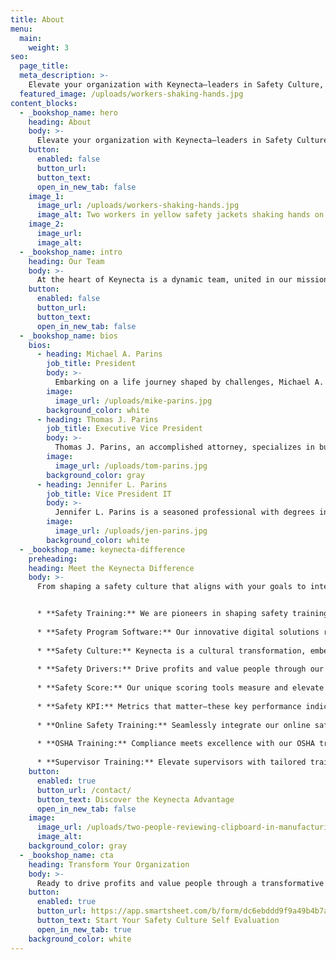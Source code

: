 ```yaml
---
title: About
menu:
  main:
    weight: 3
seo:
  page_title:
  meta_description: >-
    Elevate your organization with Keynecta—leaders in Safety Culture, Safety Training and innovative Safety Program Software.
  featured_image: /uploads/workers-shaking-hands.jpg
content_blocks:
  - _bookshop_name: hero
    heading: About
    body: >-
      Elevate your organization with Keynecta—leaders in Safety Culture, Safety Training and innovative Safety Program Software.
    button:
      enabled: false
      button_url: 
      button_text: 
      open_in_new_tab: false
    image_1:
      image_url: /uploads/workers-shaking-hands.jpg
      image_alt: Two workers in yellow safety jackets shaking hands on a jobsite
    image_2:
      image_url:
      image_alt:
  - _bookshop_name: intro
    heading: Our Team
    body: >-
      At the heart of Keynecta is a dynamic team, united in our mission to redefine safety in the workplace. We are not just architects of safety solutions; we are champions of a cultural shift to value people and drive profits. Our commitment extends beyond protocols. We believe in cultivating a Safety Culture that becomes the backbone of organizational success.
    button:
      enabled: false
      button_url: 
      button_text: 
      open_in_new_tab: false
  - _bookshop_name: bios
    bios: 
      - heading: Michael A. Parins
        job_title: President
        body: >-
          Embarking on a life journey shaped by challenges, Michael A. Parins defied odds, drawing from his street-smart education to carve a unique path. Early on, Mike entered sales with vigor, always emphasizing the value of people. His journey includes leading sales for Jaws of Life in Iowa, spearheading a startup with a $38 million revenue and later, influencing education. Retirement proved elusive for Mike. After multiple attempts, he co-founded a safety and environmental consulting company, delivering expertise to key industries. Now, at 79, Mike's relentless spirit finds a new arena in Keynecta. Joined by daughter Jennifer and brother Tom, they aim to revolutionize the safety culture for small to medium-sized businesses. Mike's work is a testament to learning, growth and the unwavering drive to make a difference.
        image:
          image_url: /uploads/mike-parins.jpg  
        background_color: white
      - heading: Thomas J. Parins
        job_title: Executive Vice President
        body: >-
          Thomas J. Parins, an accomplished attorney, specializes in business, real estate and estate planning. A graduate of Harvard Law School, he commenced his career with a prestigious Chicago-based corporate law firm. Tom returned to his hometown of Green Bay, WI, to serve as legal counsel to businesses and actively contribute to corporate boards in both business and charitable sectors. His commitment extends to public service, having held elected offices at the city and county levels. As the Executive Vice President at Keynecta, Tom brings a wealth of legal expertise and governance experience to the team.
        image:
          image_url: /uploads/tom-parins.jpg  
        background_color: gray
      - heading: Jennifer L. Parins
        job_title: Vice President IT
        body: >-
          Jennifer L. Parins is a seasoned professional with degrees in education and mathematics from Marquette University. Through decades of experience in the educational system, she has dedicated herself to making math accessible to a variety of students. Driven by a passion for creating practical, sustainable solutions for complex problems, Jennifer applies her skills to the development and implementation of technologies. As the Vice President IT at Keynecta, she focuses on delivering user-friendly products that enhance safety outcomes.
        image:
          image_url: /uploads/jen-parins.jpg  
        background_color: white
  - _bookshop_name: keynecta-difference
    preheading:
    heading: Meet the Keynecta Difference
    body: >-
      From shaping a safety culture that aligns with your goals to integrating online training that empowers your team, we redefine safety as a strategic driver for organizational success.


      * **Safety Training:** We are pioneers in shaping safety training and fostering a proactive approach to workplace safety.
      
      * **Safety Program Software:** Our innovative digital solutions revolutionize safety programs, enhancing efficiency and impact.
      
      * **Safety Culture:** Keynecta is a cultural transformation, embedding safety as a core value in every aspect of your organization.
      
      * **Safety Drivers:** Drive profits and value people through our strategic Safety Culture initiatives.
      
      * **Safety Score:** Our unique scoring tools measure and elevate your organization's safety performance.
      
      * **Safety KPI:** Metrics that matter—these key performance indicators gauge and improve your safety initiatives.
      
      * **Online Safety Training:** Seamlessly integrate our online safety training to empower your team with knowledge and skills.
      
      * **OSHA Training:** Compliance meets excellence with our OSHA training programs.
      
      * **Supervisor Training:** Elevate supervisors with tailored training, empowering them to lead and instill a safety culture.
    button:
      enabled: true
      button_url: /contact/
      button_text: Discover the Keynecta Advantage
      open_in_new_tab: false
    image:
      image_url: /uploads/two-people-reviewing-clipboard-in-manufacturing-environment.jpg
      image_alt:
    background_color: gray
  - _bookshop_name: cta
    heading: Transform Your Organization
    body: >-
      Ready to drive profits and value people through a transformative Safety Culture? Join Keynecta and redefine your organization's safety journey today.
    button:
      enabled: true
      button_url: https://app.smartsheet.com/b/form/dc6ebddd9f9a49b4b7a87e7d705fa150
      button_text: Start Your Safety Culture Self Evaluation
      open_in_new_tab: true
    background_color: white
---
```

